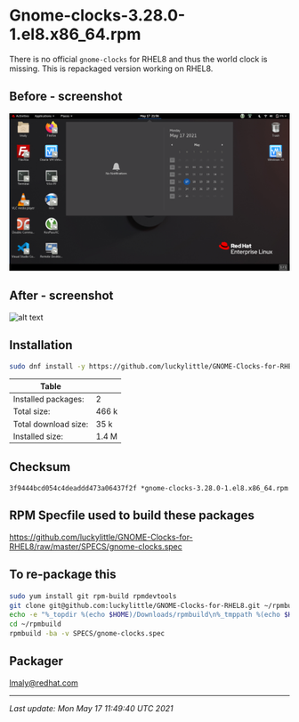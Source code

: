 # Gnome-clocks-3.28.0-1.el8.x86_64.rpm

There is no official `gnome-clocks` for RHEL8 and thus the world clock is missing. This is repackaged version working on RHEL8.

## Before - screenshot
![alt text](https://github.com/luckylittle/GNOME-Clocks-for-RHEL8/blob/master/tmp/before.png?raw=true)

## After - screenshot
![alt text](https://github.com/[username]/GNOME-Clocks-for-RHEL8/blob/master/tmp/after.png?raw=true)


## Installation

```bash
sudo dnf install -y https://github.com/luckylittle/GNOME-Clocks-for-RHEL8/raw/master/RPMS/x86_64/gnome-clocks-3.28.0-1.el8.x86_64.rpm`
```

|Table                |       |
|---------------------|-------|
|Installed packages:  | 2     |
|Total size:          | 466 k |
|Total download size: | 35 k  |
|Installed size:      | 1.4 M |

## Checksum

```text
3f9444bcd054c4deaddd473a06437f2f *gnome-clocks-3.28.0-1.el8.x86_64.rpm
```

## RPM Specfile used to build these packages

https://github.com/luckylittle/GNOME-Clocks-for-RHEL8/raw/master/SPECS/gnome-clocks.spec

## To re-package this

```bash
sudo yum install git rpm-build rpmdevtools
git clone git@github.com:luckylittle/GNOME-Clocks-for-RHEL8.git ~/rpmbuild
echo -e "%_topdir %(echo $HOME)/Downloads/rpmbuild\n%_tmppath %(echo $HOME)/Downloads/rpmbuild/tmp\n" > ~/.rpmmacros
cd ~/rpmbuild
rpmbuild -ba -v SPECS/gnome-clocks.spec
```

## Packager

lmaly@redhat.com

---

_Last update: Mon May 17 11:49:40 UTC 2021_
